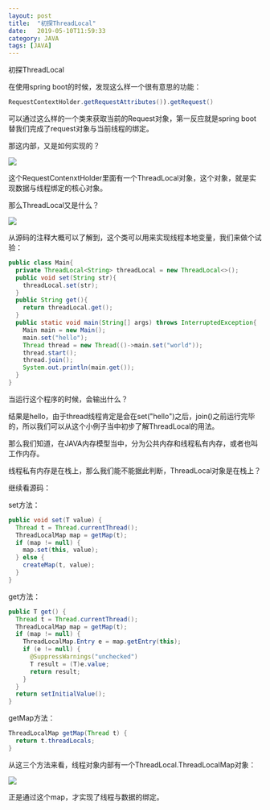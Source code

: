 ```yaml
---
layout: post
title:  "初探ThreadLocal"
date:   2019-05-10T11:59:33
category: JAVA
tags: [JAVA]
---
```


初探ThreadLocal

在使用spring boot的时候，发现这么样一个很有意思的功能：

```java
RequestContextHolder.getRequestAttributes()).getRequest()
```

可以通过这么样的一个类来获取当前的Request对象，第一反应就是spring boot替我们完成了request对象与当前线程的绑定。

那这内部，又是如何实现的？

![](https://ismy1.oss-cn-qingdao.aliyuncs.com/blog/1557413255826.png)

这个RequestContenxtHolder里面有一个ThreadLocal对象，这个对象，就是实现数据与线程绑定的核心对象。

那么ThreadLocal又是什么？

![](https://ismy1.oss-cn-qingdao.aliyuncs.com/blog/1557413403768.png)

从源码的注释大概可以了解到，这个类可以用来实现线程本地变量，我们来做个试验：

```java
public class Main{        
  private ThreadLocal<String> threadLocal = new ThreadLocal<>();
  public void set(String str){
    threadLocal.set(str);
  }
  public String get(){
    return threadLocal.get();
  }
  public static void main(String[] args) throws InterruptedException{
    Main main = new Main();
    main.set("hello");
    Thread thread = new Thread(()->main.set("world"));
    thread.start();
    thread.join();
    System.out.println(main.get());
  }
}
```

当运行这个程序的时候，会输出什么？

结果是hello，由于thread线程肯定是会在set("hello")之后，join()之前运行完毕的，所以我们可以从这个小例子当中初步了解ThreadLocal的用法。

那么我们知道，在JAVA内存模型当中，分为公共内存和线程私有内存，或者也叫工作内存。

线程私有内存是在栈上，那么我们能不能据此判断，ThreadLocal对象是在栈上？

继续看源码：

set方法：

```java
public void set(T value) {
  Thread t = Thread.currentThread();
  ThreadLocalMap map = getMap(t);
  if (map != null) {
    map.set(this, value);
  } else {
    createMap(t, value);
  }
}
```

get方法：

```java
public T get() {
  Thread t = Thread.currentThread();
  ThreadLocalMap map = getMap(t);
  if (map != null) {
    ThreadLocalMap.Entry e = map.getEntry(this);
    if (e != null) {
      @SuppressWarnings("unchecked")
      T result = (T)e.value;
      return result;
    }
  }
  return setInitialValue();
}
```

getMap方法：

```java
ThreadLocalMap getMap(Thread t) {
  return t.threadLocals;
}
```

从这三个方法来看，线程对象内部有一个ThreadLocal.ThreadLocalMap对象：

![](https://ismy1.oss-cn-qingdao.aliyuncs.com/blog/1557413873402.png)

正是通过这个map，才实现了线程与数据的绑定。